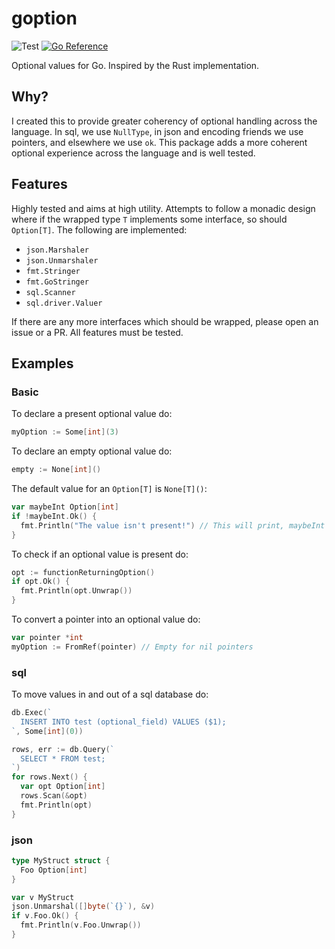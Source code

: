 # goption
![Test](https://github.com/jordan-bonecutter/goption/workflows/Main/badge.svg)
[![Go Reference](https://pkg.go.dev/badge/github.com/jordan-bonecutter/goption.svg)](https://pkg.go.dev/github.com/jordan-bonecutter/goption)

Optional values for Go. Inspired by the Rust implementation.

## Why?
I created this to provide greater coherency of optional handling across the language. In sql, we use `NullType`, in json and encoding friends we use pointers, and elsewhere we use `ok`. This package adds a more coherent optional experience across the language and is well tested.

## Features
Highly tested and aims at high utility. Attempts to follow a monadic design where if the wrapped type `T` implements some interface, so should `Option[T]`. The following are implemented:
- `json.Marshaler`
- `json.Unmarshaler`
- `fmt.Stringer`
- `fmt.GoStringer`
- `sql.Scanner`
- `sql.driver.Valuer`

If there are any more interfaces which should be wrapped, please open an issue or a PR. All features must be tested.

## Examples

### Basic
To declare a present optional value do:

```go
myOption := Some[int](3)
```

To declare an empty optional value do:

```go
empty := None[int]()
```

The default value for an `Option[T]` is `None[T]()`:

```go
var maybeInt Option[int]
if !maybeInt.Ok() {
  fmt.Println("The value isn't present!") // This will print, maybeInt hasn't been set.
}
```

To check if an optional value is present do:

```go
opt := functionReturningOption()
if opt.Ok() {
  fmt.Println(opt.Unwrap())
}
```

To convert a pointer into an optional value do:

```go
var pointer *int
myOption := FromRef(pointer) // Empty for nil pointers
```

### sql
To move values in and out of a sql database do:

```go
db.Exec(`
  INSERT INTO test (optional_field) VALUES ($1);
`, Some[int](0))

rows, err := db.Query(`
  SELECT * FROM test;
`)
for rows.Next() {
  var opt Option[int]
  rows.Scan(&opt)
  fmt.Println(opt)
}
```

### json
```go
type MyStruct struct {
  Foo Option[int]
}

var v MyStruct
json.Unmarshal([]byte(`{}`), &v)
if v.Foo.Ok() {
  fmt.Println(v.Foo.Unwrap())
}
```
